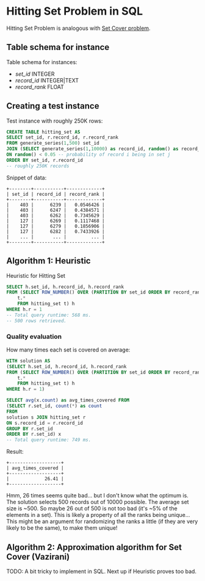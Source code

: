 # Hitting Set Problem in SQL

Hitting Set Problem is analogous with [Set Cover problem](http://en.wikipedia.org/wiki/Set_cover_problem).

## Table schema for instance

Table schema for instances:

* *set_id* INTEGER
* *record_id* INTEGER|TEXT
* *record_rank* FLOAT

## Creating a test instance

Test instance with roughly 250K rows:

```sql
CREATE TABLE hitting_set AS  
SELECT set_id, r.record_id, r.record_rank 
FROM generate_series(1,500) set_id
JOIN (SELECT generate_series(1,10000) as record_id, random() as record_rank) r
ON random() < 0.05 -- probability of record i being in set j
ORDER BY set_id, r.record_id
-- roughly 250K records
```

Snippet of data:

```
+--------+-----------+-------------+
| set_id | record_id | record_rank |
+--------+-----------+-------------+  
|    403 |      6239 |   0.0546426 |
|    403 |      6247 |   0.4384571 |
|    403 |      6262 |   0.7345629 |
|    127 |      6269 |   0.1117468 |
|    127 |      6279 |   0.1856906 |
|    127 |      6282 |   0.7433926 |
|    ... |       ... |         ... | 
+--------+-----------+-------------+
```

## Algorithm 1: Heuristic

Heuristic for Hitting Set

```sql
SELECT h.set_id, h.record_id, h.record_rank 
FROM (SELECT ROW_NUMBER() OVER (PARTITION BY set_id ORDER BY record_rank) AS r,
    t.*
    FROM hitting_set t) h
WHERE h.r = 1
-- Total query runtime: 568 ms.
-- 500 rows retrieved.
```

### Quality evaluation

How many times each set is covered on average:

```sql
WITH solution AS 
(SELECT h.set_id, h.record_id, h.record_rank 
FROM (SELECT ROW_NUMBER() OVER (PARTITION BY set_id ORDER BY record_rank) AS r,
    t.*
    FROM hitting_set t) h
WHERE h.r = 1)

SELECT avg(x.count) as avg_times_covered FROM 
(SELECT r.set_id, count(*) as count
FROM
solution s JOIN hitting_set r
ON s.record_id = r.record_id
GROUP BY r.set_id
ORDER BY r.set_id) x
-- Total query runtime: 749 ms.
```

Result:

```
+-------------------+
| avg_times_covered |
+-------------------+
|             26.41 |
+-------------------+
```

Hmm, 26 times seems quite bad... but I don't know what the optimum is. The solution selects 500 records out of 10000 possible. The average set size is ~500. So maybe 26 out of 500 is not too bad (it's ~5% of the elements in a set). This is likely a property of all the ranks being unique... This might be an argument for randomizing the ranks a little (if they are very likely to be the same), to make them unique!


## Algorithm 2: Approximation algorithm for Set Cover (Vazirani)

TODO: A bit tricky to implement in SQL. Next up if Heuristic proves too bad.